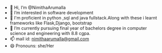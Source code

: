 - 👋 Hi, I’m @NimithaArumalla
- 👀 I’m interested in software development
- 💯 I'm proficient in python ,sql and java fullstack.Along with these i learnt frameworks like Flask,Django, bootstrap 
- 🌱 I’m currently pursuing final year of bachelors degree in computer science and engineering with 8.8 cgpa.
- 📫 mail id: nimithaarumalla@gmail.com
- 😄 Pronouns: she/Her
